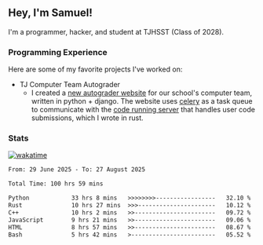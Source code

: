 ## Hey, I'm Samuel!

I'm a programmer, hacker, and student at TJHSST (Class of 2028).

### Programming Experience
Here are some of my favorite projects I've worked on:
- TJ Computer Team Autograder
  - I created a [new autograder website](https://github.com/TJ-Computer-Team/autograder2) for our school's computer team, written in python + django. The website uses [celery](https://github.com/celery/celery) as a task queue to communicate with the [code running server](https://github.com/TJ-Computer-Team/coderunner) that handles user code submissions, which I wrote in rust.

### Stats
[![wakatime](https://wakatime.com/badge/user/879aea6b-e969-410f-b0b6-2bb4510bea6f.svg)](https://wakatime.com/@879aea6b-e969-410f-b0b6-2bb4510bea6f)
<!--START_SECTION:waka-->

```txt
From: 29 June 2025 - To: 27 August 2025

Total Time: 100 hrs 59 mins

Python            33 hrs 8 mins   >>>>>>>>-----------------   32.10 %
Rust              10 hrs 27 mins  >>>----------------------   10.12 %
C++               10 hrs 2 mins   >>-----------------------   09.72 %
JavaScript        9 hrs 21 mins   >>-----------------------   09.06 %
HTML              8 hrs 57 mins   >>-----------------------   08.67 %
Bash              5 hrs 42 mins   >------------------------   05.52 %
```

<!--END_SECTION:waka-->
